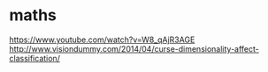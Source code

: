 # maths
https://www.youtube.com/watch?v=W8_qAjR3AGE
http://www.visiondummy.com/2014/04/curse-dimensionality-affect-classification/